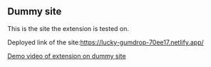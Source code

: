 ## Dummy site

This is the site the extension is tested on.

Deployed link of the site:https://lucky-gumdrop-70ee17.netlify.app/

[Demo video of extension on dummy site](htps://drive.google.com/file/d/1QB6X8iYt8OMLxOb4rXLdTHGbVZxY2eIB/view?usp=sharing
)
